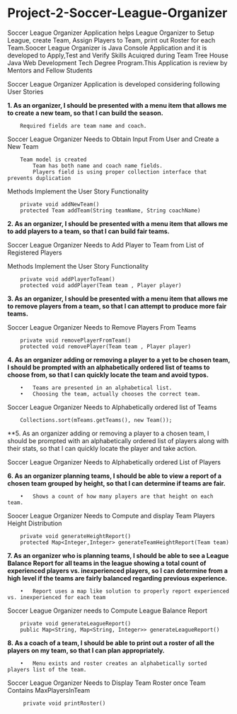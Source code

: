 # Project-2-Soccer-League-Organizer

Soccer League Organizer Application helps League Organizer to Setup League, create Team, Assign Players to Team, print out Roster for each Team.Soocer League Organizer is Java Console Application and it is developed to Apply,Test and Verify Skills Acuiqred during Team Tree House Java Web Development Tech Degree Program.This Application is review by Mentors and Fellow Students

Soccer League Organizer Application is developed considering following User Stories

**1.  As an organizer, I should be presented with a menu item that allows me to create a new team, so that I can build the season.**
                
        Required fields are team name and coach.
        
Soccer League Organizer Needs to Obtain Input From User and Create a New Team

        Team model is created
            Team has both name and coach name fields.
            Players field is using proper collection interface that prevents duplication
            
Methods Implement the User Story Functionality

        private void addNewTeam()
        protected Team addTeam(String teamName, String coachName)
        
**2.  As an organizer, I should be presented with a menu item that allows me to add players to a team, so that I can build fair teams.**

Soccer League Organizer Needs to Add Player to Team from List of Registered Players 

Methods Implement the User Story Functionality

        private void addPlayerToTeam()
        protected void addPlayer(Team team , Player player)
        
**3.  As an organizer, I should be presented with a menu item that allows me to remove players from a team, so that I can attempt to produce more fair teams.**

Soccer League Organizer Needs to Remove Players From Teams

        private void removePlayerFromTeam()
        protected void removePlayer(Team team , Player player)
        
**4.  As an organizer adding or removing a player to a yet to be chosen team, I should be prompted with an alphabetically ordered list of teams to choose from, so that I can quickly locate the team and avoid typos.**

        •	Teams are presented in an alphabetical list.
        •	Choosing the team, actually chooses the correct team.


Soccer League Organizer Needs to Alphabetically ordered list of Teams

        Collections.sort(mTeams.getTeams(), new Team());
        
**5.  As an organizer adding or removing a player to a chosen team, I should be prompted with an alphabetically ordered list of players along with their stats, so that I can quickly locate the player and take action.

Soccer League Organizer Needs to Alphabetically ordered List of Players 

**6.  As an organizer planning teams, I should be able to view a report of a chosen team grouped by height, so that I can determine if teams are fair.**

        •	Shows a count of how many players are that height on each team.

Soocer League Organizer Needs to Compute and display Team Players Height Distribution

        private void generateHeightReport()
        protected Map<Integer,Integer> generateTeamHeightReport(Team team)

**7.  As an organizer who is planning teams, I should be able to see a League Balance Report for all teams in the league showing a total count of experienced players vs. inexperienced players, so I can determine from a high level if the teams are fairly balanced regarding previous experience.**

        •	Report uses a map like solution to properly report experienced vs. inexperienced for each team
        
Soccer League Organizer needs to Compute League Balance Report

        private void generateLeagueReport()
        public Map<String, Map<String, Integer>> generateLeagueReport()
        
**8.  As a coach of a team, I should be able to print out a roster of all the players on my team, so that I can plan appropriately.**

        •	Menu exists and roster creates an alphabetically sorted players list of the team.
      
Soccer League Organizer Needs to Display Team Roster once Team Contains  MaxPlayersInTeam

         private void printRoster()
        
